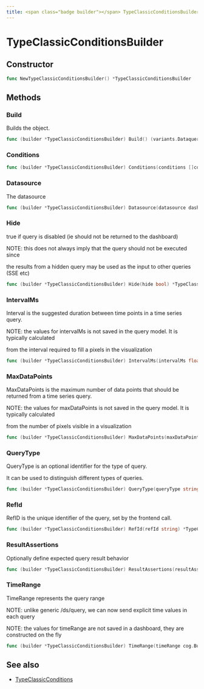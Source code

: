 ```yaml
---
title: <span class="badge builder"></span> TypeClassicConditionsBuilder
---
```

# <span class="badge builder"></span> TypeClassicConditionsBuilder

## Constructor

```go
func NewTypeClassicConditionsBuilder() *TypeClassicConditionsBuilder
```
## Methods

### <span class="badge object-method"></span> Build

Builds the object.

```go
func (builder *TypeClassicConditionsBuilder) Build() (variants.Dataquery, error)
```

### <span class="badge object-method"></span> Conditions

```go
func (builder *TypeClassicConditionsBuilder) Conditions(conditions []cog.Builder[expr.ExprTypeClassicConditionsConditions]) *TypeClassicConditionsBuilder
```

### <span class="badge object-method"></span> Datasource

The datasource

```go
func (builder *TypeClassicConditionsBuilder) Datasource(datasource dashboard.DataSourceRef) *TypeClassicConditionsBuilder
```

### <span class="badge object-method"></span> Hide

true if query is disabled (ie should not be returned to the dashboard)

NOTE: this does not always imply that the query should not be executed since

the results from a hidden query may be used as the input to other queries (SSE etc)

```go
func (builder *TypeClassicConditionsBuilder) Hide(hide bool) *TypeClassicConditionsBuilder
```

### <span class="badge object-method"></span> IntervalMs

Interval is the suggested duration between time points in a time series query.

NOTE: the values for intervalMs is not saved in the query model.  It is typically calculated

from the interval required to fill a pixels in the visualization

```go
func (builder *TypeClassicConditionsBuilder) IntervalMs(intervalMs float64) *TypeClassicConditionsBuilder
```

### <span class="badge object-method"></span> MaxDataPoints

MaxDataPoints is the maximum number of data points that should be returned from a time series query.

NOTE: the values for maxDataPoints is not saved in the query model.  It is typically calculated

from the number of pixels visible in a visualization

```go
func (builder *TypeClassicConditionsBuilder) MaxDataPoints(maxDataPoints int64) *TypeClassicConditionsBuilder
```

### <span class="badge object-method"></span> QueryType

QueryType is an optional identifier for the type of query.

It can be used to distinguish different types of queries.

```go
func (builder *TypeClassicConditionsBuilder) QueryType(queryType string) *TypeClassicConditionsBuilder
```

### <span class="badge object-method"></span> RefId

RefID is the unique identifier of the query, set by the frontend call.

```go
func (builder *TypeClassicConditionsBuilder) RefId(refId string) *TypeClassicConditionsBuilder
```

### <span class="badge object-method"></span> ResultAssertions

Optionally define expected query result behavior

```go
func (builder *TypeClassicConditionsBuilder) ResultAssertions(resultAssertions cog.Builder[expr.ExprTypeClassicConditionsResultAssertions]) *TypeClassicConditionsBuilder
```

### <span class="badge object-method"></span> TimeRange

TimeRange represents the query range

NOTE: unlike generic /ds/query, we can now send explicit time values in each query

NOTE: the values for timeRange are not saved in a dashboard, they are constructed on the fly

```go
func (builder *TypeClassicConditionsBuilder) TimeRange(timeRange cog.Builder[expr.ExprTypeClassicConditionsTimeRange]) *TypeClassicConditionsBuilder
```

## See also

 * <span class="badge object-type-struct"></span> [TypeClassicConditions](./object-TypeClassicConditions.md)
